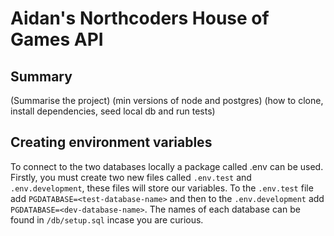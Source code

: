 # Aidan's Northcoders House of Games API

## Summary

(Summarise the project)
(min versions of node and postgres)
(how to clone, install dependencies, seed local db and run tests)

## Creating environment variables

To connect to the two databases locally a package called .env can be used. Firstly, you must create two new files called `.env.test` and `.env.development`, these files will store our variables. To the `.env.test` file add `PGDATABASE=<test-database-name>` and then to the `.env.development` add `PGDATABASE=<dev-database-name>`. The names of each database can be found in `/db/setup.sql` incase you are curious.